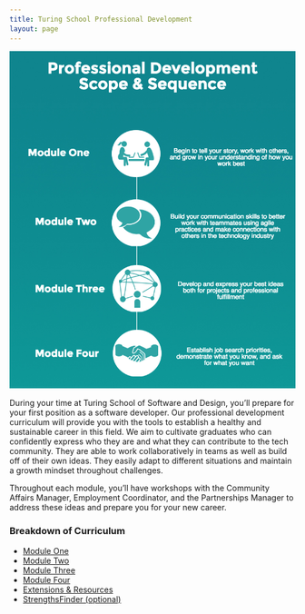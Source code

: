 ```yaml
---
title: Turing School Professional Development
layout: page
---
```


![Scope & Sequence](images/pd_scope_and_sequence.png)

During your time at Turing School of Software and Design, you’ll prepare for your first position as a software developer. Our professional development curriculum will provide you with the tools to establish a healthy and sustainable career in this field. We aim to cultivate graduates who can confidently express who they are and what they can contribute to the tech community. They are able to work collaboratively in teams as well as build off of their own ideas. They easily adapt to different situations and maintain a growth mindset throughout challenges.

Throughout each module, you’ll have workshops with the Community Affairs Manager, Employment Coordinator, and the Partnerships Manager to address these ideas and prepare you for your new career.

### Breakdown of Curriculum
* [Module One](https://github.com/turingschool/professional_skills/blob/master/module_one/index.md)
* [Module Two](module_two)
* [Module Three](module_three)
* [Module Four](module_four)
* [Extensions & Resources](extensions_and_resources)
* [StrengthsFinder (optional)](strengths_finder)
